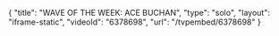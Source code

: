 {
    "title": "WAVE OF THE WEEK: ACE BUCHAN",
    "type": "solo",
    "layout": "iframe-static",
    "videoId": "6378698",
    "url": "\/tvpembed\/6378698"
}